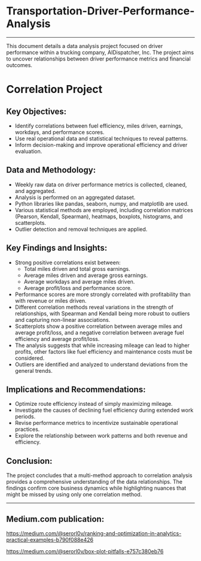 # Transportation-Driver-Performance-Analysis
________________________________________________

This document details a data analysis project focused on driver performance within a trucking company, AIDispatcher, Inc. The project aims to uncover relationships between driver performance metrics and financial outcomes.

# Correlation Project

## Key Objectives:
- Identify correlations between fuel efficiency, miles driven, earnings, workdays, and performance scores.
- Use real operational data and statistical techniques to reveal patterns.
- Inform decision-making and improve operational efficiency and driver evaluation.

## Data and Methodology:
- Weekly raw data on driver performance metrics is collected, cleaned, and aggregated.
- Analysis is performed on an aggregated dataset.
- Python libraries like pandas, seaborn, numpy, and matplotlib are used.
- Various statistical methods are employed, including correlation matrices (Pearson, Kendall, Spearman), heatmaps, boxplots, histograms, and scatterplots.
- Outlier detection and removal techniques are applied.

## Key Findings and Insights:
- Strong positive correlations exist between:
  - Total miles driven and total gross earnings.
  - Average miles driven and average gross earnings.
  - Average workdays and average miles driven.
  - Average profit/loss and performance score.
- Performance scores are more strongly correlated with profitability than with revenue or miles driven.
- Different correlation methods reveal variations in the strength of relationships, with Spearman and Kendall being more robust to outliers and capturing non-linear associations.
- Scatterplots show a positive correlation between average miles and average profit/loss, and a negative correlation between average fuel efficiency and average profit/loss.
- The analysis suggests that while increasing mileage can lead to higher profits, other factors like fuel efficiency and maintenance costs must be considered.
- Outliers are identified and analyzed to understand deviations from the general trends.

## Implications and Recommendations:
- Optimize route efficiency instead of simply maximizing mileage.
- Investigate the causes of declining fuel efficiency during extended work periods.
- Revise performance metrics to incentivize sustainable operational practices.
- Explore the relationship between work patterns and both revenue and efficiency.

## Conclusion:
The project concludes that a multi-method approach to correlation analysis provides a comprehensive understanding of the data relationships. The findings confirm core business dynamics while highlighting nuances that might be missed by using only one correlation method.
  _________________________________________________________________________________________________________________
## Medium.com publication:

https://medium.com/@serorl0v/ranking-and-optimization-in-analytics-practical-examples-b790f088e426

https://medium.com/@serorl0v/box-plot-pitfalls-e757c380eb76

